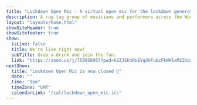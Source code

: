 ```yaml
---
title: "Lockdown Open Mic - A virtual open mic for the lockdown generation"
description: A rag tag group of musicians and performers across the World, borne of the Covid-19 pandemic and lockdowns who met every Tuesday night on the internet to sing songs to eachother.
layout: "layouts/home.html"
showSiteHeader: true
showSitefooter: true
show:
  isLive: false
  title: We're live right now!
  subTitle: Grab a drink and join the fun.
  link: "https://zoom.us/j/750958957?pwd=K2ZJSkhRbEVqdHFuUzFkWW1xM2ZUdz09"
nextShow:
  title: "Lockdown Open Mic is now closed 🥲"
  date: ""
  time: "9pm"
  timeZone: "GMT"
  calendarLink: "/cal/lockdown_open_mic.ics"
---
```

